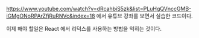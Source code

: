 https://www.youtube.com/watch?v=dRcahbiS5zk&list=PLuHgQVnccGMB-iGMgONoRPArZfjRuRNVc&index=18
에서 유튜브 강좌를 보면서 실습한 코드이다.

이제 해야 할일은 React 에서 리덕스를 사용하는 방법을 익히는 것이다.
